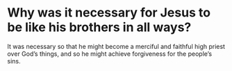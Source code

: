 # Why was it necessary for Jesus to be like his brothers in all ways?

It was necessary so that he might become a merciful and faithful high priest over God’s things, and so he might achieve forgiveness for the people’s sins.
